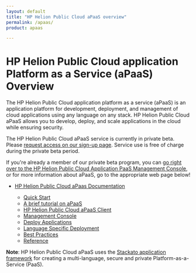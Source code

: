 ```yaml
---
layout: default
title: "HP Helion Public Cloud aPaaS overview"
permalink: /apaas/
product: apaas 

---
```

# HP Helion Public Cloud application Platform as a Service (aPaaS) Overview

The HP Helion Public Cloud application platform as a service (aPaaS) is an application platform for development, deployment, and management of cloud applications using any language on any stack. HP Helion Public Cloud aPaaS allows you to develop, deploy, and scale applications in the cloud while ensuring security. 

The HP Helion Public Cloud aPaaS service is currently in private beta.  Please [request access on our sign-up page](https://apaas.hpcloud.com/shared/free-private-beta/signup).  Service use is free of charge during the private beta period.

If you're already a member of our private beta program, you can [go right over to the HP Helion Public Cloud Application PaaS Management Console](https://api.shared.apaas.hpcloudsvc.com/), or for more information about aPaaS, go to the appropriate web page below!

* [HP Helion Public Cloud aPaas Documentation](https://apaas-docs.hpcloud.com)

    * [Quick Start](https://apaas-docs.hpcloud.com/quick-start/index.html)
    * [A brief tutorial on aPaaS](https://apaas-docs.hpcloud.com/tutorial.html)
    * [HP Helion Public Cloud aPaaS Client](https://apaas-docs.hpcloud.com/client/index.html)
    * [Management Console](https://apaas-docs.hpcloud.com/console/index.html)
    * [Deploy Applications](https://apaas-docs.hpcloud.com/index.html#deploy-applications)
    * [Language Specific Deployment](https://apaas-docs.hpcloud.com/index.html#language-specific-deployment)
    * [Best Practices](https://apaas-docs.hpcloud.com/index.html#best-practices)
    * [Reference](https://apaas-docs.hpcloud.com/index.html#reference)

**Note**: HP Helion Public Cloud aPaaS uses the [Stackato application framework](http://docs.stackato.com) for creating a multi-language, secure and private Platform-as-a-Service (PaaS).
